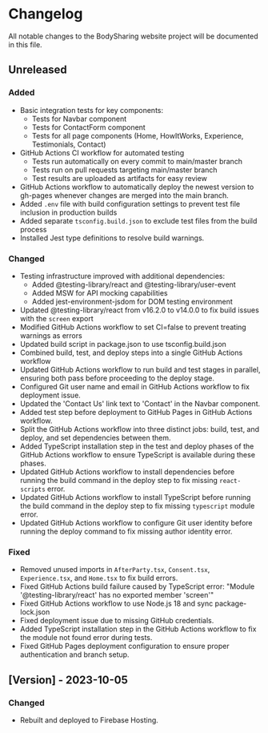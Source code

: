 # Changelog

All notable changes to the BodySharing website project will be documented in this file.

## Unreleased

### Added
- Basic integration tests for key components:
  - Tests for Navbar component
  - Tests for ContactForm component
  - Tests for all page components (Home, HowItWorks, Experience, Testimonials, Contact)
- GitHub Actions CI workflow for automated testing
  - Tests run automatically on every commit to main/master branch
  - Tests run on pull requests targeting main/master branch
  - Test results are uploaded as artifacts for easy review
- GitHub Actions workflow to automatically deploy the newest version to gh-pages whenever changes are merged into the main branch.
- Added `.env` file with build configuration settings to prevent test file inclusion in production builds
- Added separate `tsconfig.build.json` to exclude test files from the build process
- Installed Jest type definitions to resolve build warnings.

### Changed
- Testing infrastructure improved with additional dependencies:
  - Added @testing-library/react and @testing-library/user-event
  - Added MSW for API mocking capabilities
  - Added jest-environment-jsdom for DOM testing environment
- Updated @testing-library/react from v16.2.0 to v14.0.0 to fix build issues with the `screen` export
- Modified GitHub Actions workflow to set CI=false to prevent treating warnings as errors
- Updated build script in package.json to use tsconfig.build.json
- Combined build, test, and deploy steps into a single GitHub Actions workflow
- Updated GitHub Actions workflow to run build and test stages in parallel, ensuring both pass before proceeding to the deploy stage.
- Configured Git user name and email in GitHub Actions workflow to fix deployment issue.
- Updated the 'Contact Us' link text to 'Contact' in the Navbar component.
- Added test step before deployment to GitHub Pages in GitHub Actions workflow.
- Split the GitHub Actions workflow into three distinct jobs: build, test, and deploy, and set dependencies between them.
- Added TypeScript installation step in the test and deploy phases of the GitHub Actions workflow to ensure TypeScript is available during these phases.
- Updated GitHub Actions workflow to install dependencies before running the build command in the deploy step to fix missing `react-scripts` error.
- Updated GitHub Actions workflow to install TypeScript before running the build command in the deploy step to fix missing `typescript` module error.
- Updated GitHub Actions workflow to configure Git user identity before running the deploy command to fix missing author identity error.

### Fixed
- Removed unused imports in `AfterParty.tsx`, `Consent.tsx`, `Experience.tsx`, and `Home.tsx` to fix build errors.
- Fixed GitHub Actions build failure caused by TypeScript error: "Module '@testing-library/react' has no exported member 'screen'"
- Fixed GitHub Actions workflow to use Node.js 18 and sync package-lock.json
- Fixed deployment issue due to missing GitHub credentials.
- Added TypeScript installation step in the GitHub Actions workflow to fix the module not found error during tests.
- Fixed GitHub Pages deployment configuration to ensure proper authentication and branch setup.

## [Version] - 2023-10-05
### Changed
- Rebuilt and deployed to Firebase Hosting.
